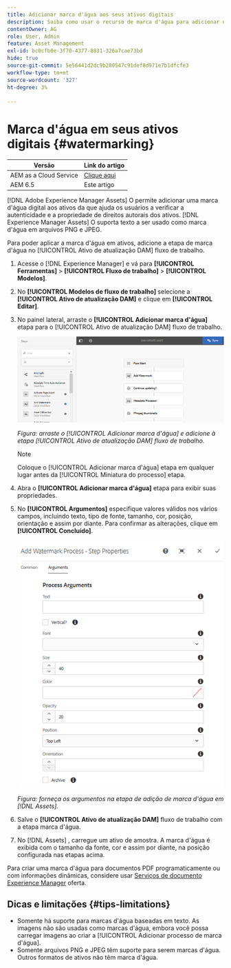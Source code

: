 ```yaml
---
title: Adicionar marca d'água aos seus ativos digitais
description: Saiba como usar o recurso de marca d'água para adicionar uma marca d'água digital aos ativos.
contentOwner: AG
role: User, Admin
feature: Asset Management
exl-id: bc0cfb0e-3f70-4377-8831-326a7cae73bd
hide: true
source-git-commit: 5e56441d2dc9b280547c91def8d971e7b1dfcfe3
workflow-type: tm+mt
source-wordcount: '327'
ht-degree: 3%

---
```


# Marca d&#39;água em seus ativos digitais {#watermarking}

| Versão | Link do artigo |
| -------- | ---------------------------- |
| AEM as a Cloud Service | [Clique aqui](https://experienceleague.adobe.com/docs/experience-manager-cloud-service/content/assets/manage/watermark-assets.html?lang=en) |
| AEM 6.5 | Este artigo |

[!DNL Adobe Experience Manager Assets] O permite adicionar uma marca d&#39;água digital aos ativos da que ajuda os usuários a verificar a autenticidade e a propriedade de direitos autorais dos ativos. [!DNL Experience Manager Assets] O suporta texto a ser usado como marca d&#39;água em arquivos PNG e JPEG.

Para poder aplicar a marca d&#39;água em ativos, adicione a etapa de marca d&#39;água no [!UICONTROL Ativo de atualização DAM] fluxo de trabalho.

1. Acesse o [!DNL Experience Manager] e vá para **[!UICONTROL Ferramentas]** > **[!UICONTROL Fluxo de trabalho]** > **[!UICONTROL Modelos]**.
1. No **[!UICONTROL Modelos de fluxo de trabalho]** selecione a **[!UICONTROL Ativo de atualização DAM]** e clique em **[!UICONTROL Editar]**.

1. No painel lateral, arraste o **[!UICONTROL Adicionar marca d&#39;água]** etapa para o [!UICONTROL Ativo de atualização DAM] fluxo de trabalho.

   ![Arraste o [!UICONTROL Adicionar marca d&#39;água] e adicione à etapa [!UICONTROL Ativo de atualização DAM] fluxo de trabalho](assets/add_watermark_step_aem_assets.png)

   *Figura: arraste o [!UICONTROL Adicionar marca d&#39;água] e adicione à etapa [!UICONTROL Ativo de atualização DAM] fluxo de trabalho.*

   >[!NOTE]
   >
   >Coloque o [!UICONTROL Adicionar marca d&#39;água] etapa em qualquer lugar antes da [!UICONTROL Miniatura do processo] etapa.

1. Abra o **[!UICONTROL Adicionar marca d&#39;água]** etapa para exibir suas propriedades.
1. No **[!UICONTROL Argumentos]** especifique valores válidos nos vários campos, incluindo texto, tipo de fonte, tamanho, cor, posição, orientação e assim por diante. Para confirmar as alterações, clique em **[!UICONTROL Concluído]**.

   ![Forneça os argumentos na etapa de adição de marca d&#39;água em [!DNL Assets]](assets/arguments_add_watermark_aem_assets.png)

   *Figura: forneça os argumentos na etapa de adição de marca d&#39;água em [!DNL Assets].*

1. Salve o **[!UICONTROL Ativo de atualização DAM]** fluxo de trabalho com a etapa marca d&#39;água.
1. No [!DNL Assets] , carregue um ativo de amostra. A marca d&#39;água é exibida com o tamanho da fonte, cor e assim por diante, na posição configurada nas etapas acima.

Para criar uma marca d&#39;água para documentos PDF programaticamente ou com informações dinâmicas, considere usar [Serviços de documento Experience Manager](/help/forms/using/overview-aem-document-services.md) oferta.

## Dicas e limitações {#tips-limitations}

* Somente há suporte para marcas d&#39;água baseadas em texto. As imagens não são usadas como marcas d&#39;água, embora você possa carregar imagens ao criar a [!UICONTROL Adicionar processo de marca d&#39;água].
* Somente arquivos PNG e JPEG têm suporte para serem marcas d&#39;água. Outros formatos de ativos não têm marca d&#39;água.
